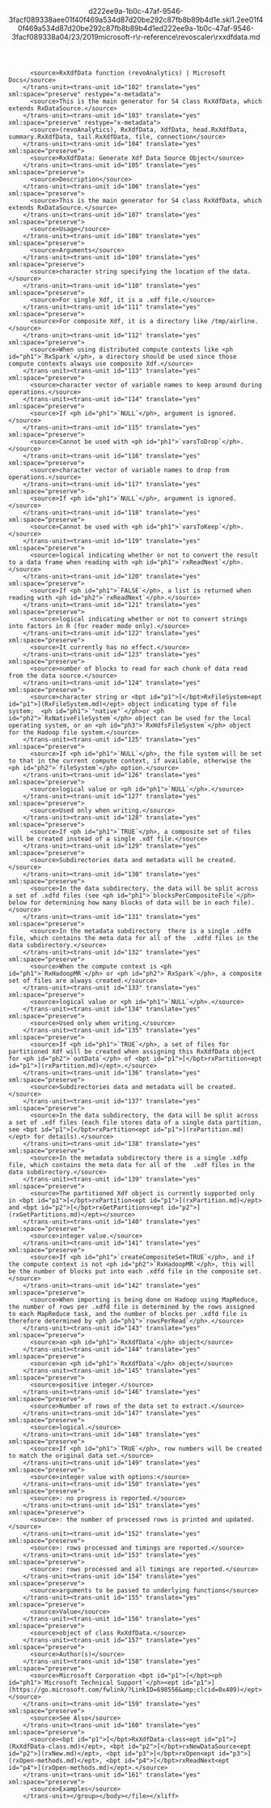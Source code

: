 <?xml version="1.0"?><xliff version="1.2" xmlns="urn:oasis:names:tc:xliff:document:1.2" xmlns:xsi="http://www.w3.org/2001/XMLSchema-instance" xsi:schemaLocation="urn:oasis:names:tc:xliff:document:1.2 xliff-core-1.2-transitional.xsd"><file datatype="xml" original="rxxdfdata.md" source-language="en-US" target-language="en-US"><header><tool tool-id="mdxliff" tool-name="mdxliff" tool-version="1.0-1931010" tool-company="Microsoft" /><xliffext:skl_file_name xmlns:xliffext="urn:microsoft:content:schema:xliffextensions">d222ee9a-1b0c-47af-9546-3facf089338aee01f40f469a534d87d20be292c87fb8b89b4d1e.skl</xliffext:skl_file_name><xliffext:version xmlns:xliffext="urn:microsoft:content:schema:xliffextensions">1.2</xliffext:version><xliffext:ms.openlocfilehash xmlns:xliffext="urn:microsoft:content:schema:xliffextensions">ee01f40f469a534d87d20be292c87fb8b89b4d1e</xliffext:ms.openlocfilehash><xliffext:ms.sourcegitcommit xmlns:xliffext="urn:microsoft:content:schema:xliffextensions">d222ee9a-1b0c-47af-9546-3facf089338a</xliffext:ms.sourcegitcommit><xliffext:ms.lasthandoff xmlns:xliffext="urn:microsoft:content:schema:xliffextensions">04/23/2019</xliffext:ms.lasthandoff><xliffext:ms.openlocfilepath xmlns:xliffext="urn:microsoft:content:schema:xliffextensions">microsoft-r\r-reference\revoscaler\rxxdfdata.md</xliffext:ms.openlocfilepath></header><body><group id="content" extype="content"><trans-unit id="101" translate="yes" xml:space="preserve" restype="x-metadata">
          <source>RxXdfData function (revoAnalytics) | Microsoft Docs</source>
        </trans-unit><trans-unit id="102" translate="yes" xml:space="preserve" restype="x-metadata">
          <source>This is the main generator for S4 class RxXdfData, which extends RxDataSource.</source>
        </trans-unit><trans-unit id="103" translate="yes" xml:space="preserve" restype="x-metadata">
          <source>(revoAnalytics), RxXdfData, XdfData, head.RxXdfData, summary.RxXdfData, tail.RxXdfData, file, connection</source>
        </trans-unit><trans-unit id="104" translate="yes" xml:space="preserve">
          <source>RxXdfData: Generate Xdf Data Source Object</source>
        </trans-unit><trans-unit id="105" translate="yes" xml:space="preserve">
          <source>Description</source>
        </trans-unit><trans-unit id="106" translate="yes" xml:space="preserve">
          <source>This is the main generator for S4 class RxXdfData, which extends RxDataSource.</source>
        </trans-unit><trans-unit id="107" translate="yes" xml:space="preserve">
          <source>Usage</source>
        </trans-unit><trans-unit id="108" translate="yes" xml:space="preserve">
          <source>Arguments</source>
        </trans-unit><trans-unit id="109" translate="yes" xml:space="preserve">
          <source>character string specifying the location of the data.</source>
        </trans-unit><trans-unit id="110" translate="yes" xml:space="preserve">
          <source>For single Xdf, it is a .xdf file.</source>
        </trans-unit><trans-unit id="111" translate="yes" xml:space="preserve">
          <source>For composite Xdf, it is a directory like /tmp/airline.</source>
        </trans-unit><trans-unit id="112" translate="yes" xml:space="preserve">
          <source>When using distributed compute contexts like <ph id="ph1">`RxSpark`</ph>, a directory should be used since those compute contexts always use composite Xdf.</source>
        </trans-unit><trans-unit id="113" translate="yes" xml:space="preserve">
          <source>character vector of variable names to keep around during operations.</source>
        </trans-unit><trans-unit id="114" translate="yes" xml:space="preserve">
          <source>If <ph id="ph1">`NULL`</ph>, argument is ignored.</source>
        </trans-unit><trans-unit id="115" translate="yes" xml:space="preserve">
          <source>Cannot be used with <ph id="ph1">`varsToDrop`</ph>.</source>
        </trans-unit><trans-unit id="116" translate="yes" xml:space="preserve">
          <source>character vector of variable names to drop from operations.</source>
        </trans-unit><trans-unit id="117" translate="yes" xml:space="preserve">
          <source>If <ph id="ph1">`NULL`</ph>, argument is ignored.</source>
        </trans-unit><trans-unit id="118" translate="yes" xml:space="preserve">
          <source>Cannot be used with <ph id="ph1">`varsToKeep`</ph>.</source>
        </trans-unit><trans-unit id="119" translate="yes" xml:space="preserve">
          <source>logical indicating whether or not to convert the result to a data frame when reading with <ph id="ph1">`rxReadNext`</ph>.</source>
        </trans-unit><trans-unit id="120" translate="yes" xml:space="preserve">
          <source>If <ph id="ph1">`FALSE`</ph>, a list is returned when reading with <ph id="ph2">`rxReadNext`</ph>.</source>
        </trans-unit><trans-unit id="121" translate="yes" xml:space="preserve">
          <source>logical indicating whether or not to convert strings into factors in R (for reader mode only).</source>
        </trans-unit><trans-unit id="122" translate="yes" xml:space="preserve">
          <source>It currently has no effect.</source>
        </trans-unit><trans-unit id="123" translate="yes" xml:space="preserve">
          <source>number of blocks to read for each chunk of data read from the data source.</source>
        </trans-unit><trans-unit id="124" translate="yes" xml:space="preserve">
          <source>character string or <bpt id="p1">[</bpt>RxFileSystem<ept id="p1">](RxFileSystem.md)</ept> object indicating type of file system;  <ph id="ph1">`"native"`</ph>or <ph id="ph2">`RxNativeFileSystem`</ph> object can be used for the local operating system, or an <ph id="ph3">`RxHdfsFileSystem`</ph> object for the Hadoop file system.</source>
        </trans-unit><trans-unit id="125" translate="yes" xml:space="preserve">
          <source>If <ph id="ph1">`NULL`</ph>, the file system will be set to that in the current compute context, if available, otherwise the <ph id="ph2">`fileSystem`</ph> option.</source>
        </trans-unit><trans-unit id="126" translate="yes" xml:space="preserve">
          <source>logical value or <ph id="ph1">`NULL`</ph>.</source>
        </trans-unit><trans-unit id="127" translate="yes" xml:space="preserve">
          <source>Used only when writing.</source>
        </trans-unit><trans-unit id="128" translate="yes" xml:space="preserve">
          <source>If <ph id="ph1">`TRUE`</ph>, a composite set of files will be created instead of a single .xdf file.</source>
        </trans-unit><trans-unit id="129" translate="yes" xml:space="preserve">
          <source>Subdirectories data and metadata will be created.</source>
        </trans-unit><trans-unit id="130" translate="yes" xml:space="preserve">
          <source>In the data subdirectory, the data will be split across a set of .xdfd files (see <ph id="ph1">`blocksPerCompositeFile`</ph> below for determining how many blocks of data will be in each file).</source>
        </trans-unit><trans-unit id="131" translate="yes" xml:space="preserve">
          <source>In the metadata subdirectory  there is a single .xdfm file, which contains the meta data for all of the  .xdfd files in the  data subdirectory.</source>
        </trans-unit><trans-unit id="132" translate="yes" xml:space="preserve">
          <source>When the compute context is <ph id="ph1">`RxHadoopMR`</ph> or <ph id="ph2">`RxSpark`</ph>, a composite  set of files are always created.</source>
        </trans-unit><trans-unit id="133" translate="yes" xml:space="preserve">
          <source>logical value or <ph id="ph1">`NULL`</ph>.</source>
        </trans-unit><trans-unit id="134" translate="yes" xml:space="preserve">
          <source>Used only when writing.</source>
        </trans-unit><trans-unit id="135" translate="yes" xml:space="preserve">
          <source>If <ph id="ph1">`TRUE`</ph>, a set of files for partitioned Xdf will be created when assigning this RxXdfData object for <ph id="ph2">`outData`</ph> of <bpt id="p1">[</bpt>rxPartition<ept id="p1">](rxPartition.md)</ept>.</source>
        </trans-unit><trans-unit id="136" translate="yes" xml:space="preserve">
          <source>Subdirectories data and metadata will be created.</source>
        </trans-unit><trans-unit id="137" translate="yes" xml:space="preserve">
          <source>In the data subdirectory, the data will be split across a set of .xdf files (each file stores data of a single data partition, see <bpt id="p1">[</bpt>rxPartition<ept id="p1">](rxPartition.md)</ept> for details).</source>
        </trans-unit><trans-unit id="138" translate="yes" xml:space="preserve">
          <source>In the metadata subdirectory there is a single .xdfp file, which contains the meta data for all of the  .xdf files in the  data subdirectory.</source>
        </trans-unit><trans-unit id="139" translate="yes" xml:space="preserve">
          <source>The partitioned Xdf object is currently supported only in <bpt id="p1">[</bpt>rxPartition<ept id="p1">](rxPartition.md)</ept> and <bpt id="p2">[</bpt>rxGetPartitions<ept id="p2">](rxGetPartitions.md)</ept></source>
        </trans-unit><trans-unit id="140" translate="yes" xml:space="preserve">
          <source>integer value.</source>
        </trans-unit><trans-unit id="141" translate="yes" xml:space="preserve">
          <source>If <ph id="ph1">`createCompositeSet=TRUE`</ph>, and if the compute context is not <ph id="ph2">`RxHadoopMR`</ph>, this will be the number of blocks put into each .xdfd file in the composite set.</source>
        </trans-unit><trans-unit id="142" translate="yes" xml:space="preserve">
          <source>When importing is being done on Hadoop using MapReduce, the number of rows per .xdfd file is determined by the rows assigned to each MapReduce task, and the number of blocks per .xdfd file is therefore determined by <ph id="ph1">`rowsPerRead`</ph>.</source>
        </trans-unit><trans-unit id="143" translate="yes" xml:space="preserve">
          <source>an <ph id="ph1">`RxXdfData`</ph> object</source>
        </trans-unit><trans-unit id="144" translate="yes" xml:space="preserve">
          <source>an <ph id="ph1">`RxXdfData`</ph> object</source>
        </trans-unit><trans-unit id="145" translate="yes" xml:space="preserve">
          <source>positive integer.</source>
        </trans-unit><trans-unit id="146" translate="yes" xml:space="preserve">
          <source>Number of rows of the data set to extract.</source>
        </trans-unit><trans-unit id="147" translate="yes" xml:space="preserve">
          <source>logical.</source>
        </trans-unit><trans-unit id="148" translate="yes" xml:space="preserve">
          <source>If <ph id="ph1">`TRUE`</ph>, row numbers will be created to match the original data set.</source>
        </trans-unit><trans-unit id="149" translate="yes" xml:space="preserve">
          <source>integer value with options:</source>
        </trans-unit><trans-unit id="150" translate="yes" xml:space="preserve">
          <source>: no progress is reported.</source>
        </trans-unit><trans-unit id="151" translate="yes" xml:space="preserve">
          <source>: the number of processed rows is printed and updated.</source>
        </trans-unit><trans-unit id="152" translate="yes" xml:space="preserve">
          <source>: rows processed and timings are reported.</source>
        </trans-unit><trans-unit id="153" translate="yes" xml:space="preserve">
          <source>: rows processed and all timings are reported.</source>
        </trans-unit><trans-unit id="154" translate="yes" xml:space="preserve">
          <source>arguments to be passed to underlying functions</source>
        </trans-unit><trans-unit id="155" translate="yes" xml:space="preserve">
          <source>Value</source>
        </trans-unit><trans-unit id="156" translate="yes" xml:space="preserve">
          <source>object of class RxXdfData.</source>
        </trans-unit><trans-unit id="157" translate="yes" xml:space="preserve">
          <source>Author(s)</source>
        </trans-unit><trans-unit id="158" translate="yes" xml:space="preserve">
          <source>Microsoft Corporation <bpt id="p1">[</bpt><ph id="ph1">`Microsoft Technical Support`</ph><ept id="p1">](https://go.microsoft.com/fwlink/?LinkID=698556&amp;clcid=0x409)</ept></source>
        </trans-unit><trans-unit id="159" translate="yes" xml:space="preserve">
          <source>See Also</source>
        </trans-unit><trans-unit id="160" translate="yes" xml:space="preserve">
          <source><bpt id="p1">[</bpt>RxXdfData-class<ept id="p1">](RxXdfData-class.md)</ept>, <bpt id="p2">[</bpt>rxNewDataSource<ept id="p2">](rxNew.md)</ept>, <bpt id="p3">[</bpt>rxOpen<ept id="p3">](rxOpen-methods.md)</ept>, <bpt id="p4">[</bpt>rxReadNext<ept id="p4">](rxOpen-methods.md)</ept>.</source>
        </trans-unit><trans-unit id="161" translate="yes" xml:space="preserve">
          <source>Examples</source>
        </trans-unit></group></body></file></xliff>